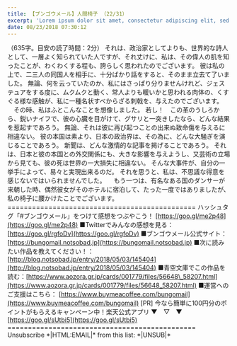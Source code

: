 ```yaml
---
title: 【ブンゴウメール】人間椅子 （22/31）
excerpt: 'Lorem ipsum dolor sit amet, consectetur adipiscing elit, sed do eiusmod tempor incididunt ut labore et dolore magna aliqua. Praesent elementum facilisis leo vel fringilla est ullamcorper eget. At imperdiet dui accumsan sit amet nulla facilisi morbi tempus.'
date: 08/23/2018 07:30:12
---
```


（635字。目安の読了時間：2分） それは、政治家としてよりも、世界的な詩人として、一層よく知られていた人ですが、それ丈けに、私は、その偉人の肌を知ったことが、わくわくする程も、誇らしく思われたのでございます。 彼は私の上で、二三人の同国人を相手に、十分ばかり話をすると、そのまま立去て了いました。 無論、何を云っていたのか、私にはさっぱり分りませんけれど、ジェステュアをする度に、ムクムクと動く、常人よりも暖いかと思われる肉体の、くすぐる様な感触が、私に一種名状すべからざる刺戟を、与えたのでございます。 　その時、私はふとこんなことを想像しました。 若し！　この革のうしろから、鋭いナイフで、彼の心臓を目がけて、グサリと一突きしたなら、どんな結果を惹起すであろう。 無論、それは彼に再び起つことの出来ぬ致命傷を与えるに相違ない。 彼の本国は素より、日本の政治界は、その為に、どんな大騒ぎを演じることであろう。 新聞は、どんな激情的な記事を掲げることであろう。 それは、日本と彼の本国との外交関係にも、大きな影響を与えようし、又芸術の立場から見ても、彼の死は世界の一大損失に相違ない。 そんな大事件が、自分の一挙手によって、易々と実現出来るのだ。 それを思うと、私は、不思議な得意を感じないではいられませんでした。 　もう一つは、有名なある国のダンサーが来朝した時、偶然彼女がそのホテルに宿泊して、たった一度ではありましたが、私の椅子に腰かけたことでございます。 ============================================== ハッシュタグ「#ブンゴウメール」をつけて感想をつぶやこう！ [https://goo.gl/me2p48](https://goo.gl/me2p48) ■Twitterでみんなの感想を見る：[https://goo.gl/rgfoDv](https://goo.gl/rgfoDv) ■ブンゴウメール公式サイト：[https://bungomail.notsobad.jp](https://bungomail.notsobad.jp) ■次に読みたい作品を教えてください！：[http://blog.notsobad.jp/entry/2018/05/03/145404](http://blog.notsobad.jp/entry/2018/05/03/145404) ■青空文庫でこの作品を読む：[https://www.aozora.gr.jp/cards/001779/files/56648\_58207.html](https://www.aozora.gr.jp/cards/001779/files/56648_58207.html) ■運営へのご支援はこちら： [https://www.buymeacoffee.com/bungomail](https://www.buymeacoffee.com/bungomail) \[PR\] 今なら簡単に100円分のポイントがもらえるキャンペーン中！楽天公式アプリ ▼　▽　▼ [https://goo.gl/sUtbi5](https://goo.gl/sUtbi5) ============================================== Unsubscribe \*|HTML:EMAIL|\* from this list: \*|UNSUB|\*